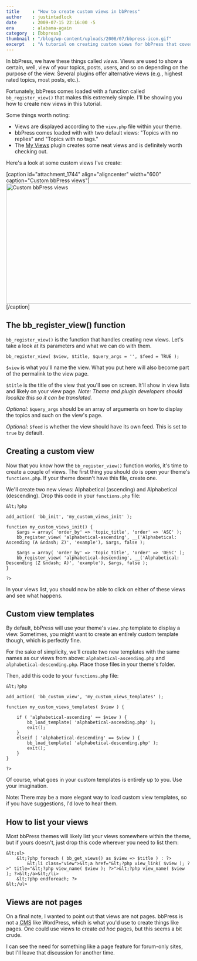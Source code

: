```yaml
---
title     : "How to create custom views in bbPress"
author    : justintadlock
date      : 2009-07-15 22:16:00 -5
era       : alabama-again
category  : [bbpress]
thumbnail : "/blog/wp-content/uploads/2008/07/bbpress-icon.gif"
excerpt   : "A tutorial on creating custom views for bbPress that covers creating the views, listing them, and making custom templates to handle their display."
---
```


In bbPress, we have these things called <em>views</em>.  Views are used to show a certain, well, view of your topics, posts, users, and so on depending on the purpose of the view.  Several plugins offer alternative views (e.g., highest rated topics, most posts, etc.).

Fortunately, bbPress comes loaded with a function called <code>bb_register_view()</code> that makes this extremely simple.  I'll be showing you how to create new views in this tutorial.

Some things worth noting:

<ul>
	<li>Views are displayed according to the <code>view.php</code> file within your theme.</li>
	<li>bbPress comes loaded with with two default views: "Topics with no replies" and "Topics with no tags."</li>
	<li>The <a href="http://bbpress.org/plugins/topic/my-views" title="My Views bbPress plugin">My Views</a> plugin creates some neat views and is definitely worth checking out.</li>
</ul>

Here's a look at some custom views I've create:

[caption id="attachment_1744" align="aligncenter" width="600" caption="Custom bbPress views"]<img src="http://justintadlock.com/blog/wp-content/uploads/2009/07/custom-views.png" alt="Custom bbPress views" title="Screenshot of custom views in bbPress" width="600" height="327" class="size-full wp-image-1744" />[/caption]

<h2>The bb_register_view() function</h2>

<code>bb_register_view()</code> is the function that handles creating new views.  Let's take a look at its parameters and what we can do with them.

```
bb_register_view( $view, $title, $query_args = '', $feed = TRUE );
```

<code>$view</code> is what you'll name the view.  What you put here will also become part of the permalink to the view page.

<code>$title</code> is the title of the view that you'll see on screen.  It'll show in view lists and likely on your view page.  <em>Note:  Theme and plugin developers should localize this so it can be translated.</em>

<em>Optional:</em>  <code>$query_args</code> should be an array of arguments on how to display the topics and such on the view's page.

<em>Optional:</em>  <code>$feed</code> is whether the view should have its own feed.  This is set to <code>true</code> by default.

<h2>Creating a custom view</h2>

Now that you know how the <code>bb_register_view()</code> function works, it's time to create a couple of views.  The first thing you should do is open your theme's <code>functions.php</code>.  If your theme doesn't have this file, create one.

We'll create two new views: Alphabetical (ascending) and Alphabetical (descending).  Drop this code in your <code>functions.php</code> file:

```
&lt;?php

add_action( 'bb_init', 'my_custom_views_init' );

function my_custom_views_init() {
	$args = array( 'order_by' => 'topic_title', 'order' => 'ASC' );
	bb_register_view( 'alphabetical-ascending', __('Alphabetical: Ascending (A &ndash; Z)', 'example'), $args, false );

	$args = array( 'order_by' => 'topic_title', 'order' => 'DESC' );
	bb_register_view( 'alphabetical-descending', __('Alphabetical: Descending (Z &ndash; A)', 'example'), $args, false );
}

?>
```

In your views list, you should now be able to click on either of these views and see what happens.

<h2>Custom view templates</h2>

By default, bbPress will use your theme's <code>view.php</code> template to display a view.  Sometimes, you might want to create an entirely custom template though, which is perfectly fine.

For the sake of simplicity, we'll create two new templates with the same names as our views from above:  <code>alphabetical-ascending.php</code> and <code>alphabetical-descending.php</code>.  Place those files in your theme's folder.

Then, add this code to your <code>functions.php</code> file:

```
&lt;?php

add_action( 'bb_custom_view', 'my_custom_views_templates' );

function my_custom_views_templates( $view ) {

	if ( 'alphabetical-ascending' == $view ) {
		bb_load_template( 'alphabetical-ascending.php' );
		exit();
	}
	elseif ( 'alphabetical-descending' == $view ) {
		bb_load_template( 'alphabetical-descending.php' );
		exit();
	}
}

?>
```

Of course, what goes in your custom templates is entirely up to you.  Use your imagination.

<p class="note">Note:  There may be a more elegant way to load custom view templates, so if you have suggestions, I'd love to hear them.</p>

<h2>How to list your views</h2>

Most bbPress themes will likely list your views somewhere within the theme, but if yours doesn't, just drop this code wherever you need to list them:

```
&lt;ul>
	&lt;?php foreach ( bb_get_views() as $view => $title ) : ?>
		&lt;li class="view">&lt;a href="&lt;?php view_link( $view ); ?>" title="&lt;?php view_name( $view ); ?>">&lt;?php view_name( $view ); ?>&lt;/a>&lt;/li>
	&lt;?php endforeach; ?>
&lt;/ul>
```

<h2>Views are not pages</h2>

On a final note, I wanted to point out that views are not pages.  bbPress is not a <acronym title="Content Management System">CMS</acronym> like WordPress, which is what you'd use to create things like pages.  One could use views to create <em>ad hoc</em> pages, but this seems a bit crude.

I can see the need for something like a page feature for forum-only sites, but I'll leave that discussion for another time.

